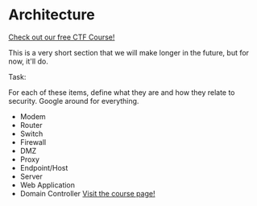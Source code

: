 # Architecture 

[Check out our free CTF Course!](https://academy.hoppersroppers.org/mod/page/view.php?id=906)

This is a very short section that we will make longer in the future, but for now, it'll do.

Task: 

For each of these items, define what they are and how they relate to security. Google around for everything.

* Modem
* Router
* Switch
* Firewall
* DMZ
* Proxy
* Endpoint/Host
* Server
* Web Application
* Domain Controller
[Visit the course page!](https://academy.hoppersroppers.org/mod/assign/view.php?id=906)
